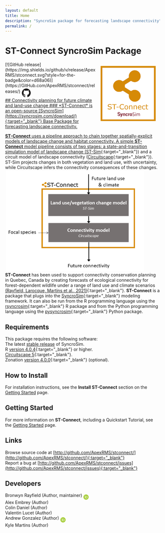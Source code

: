 ```yaml
---
layout: default
title: Home
description: "SyncroSim package for forecasting landscape connectivity"
permalink: /
---
```


# **ST-Connect** SyncroSim Package
<img align="right" style="padding: 13px" width="180" src="assets/images/logo/stconnect-sticker.png">
[![GitHub release](https://img.shields.io/github/v/release/ApexRMS/stconnect.svg?style=for-the-badge&color=d68a06)](https://GitHub.com/ApexRMS/stconnect/releases/)    <a href="https://github.com/ApexRMS/stconnect"><img align="middle" style="padding: 1px" width="30" src="assets/images/logo/github-trans2.png">
<br>
## Connectivity planning for future climate and land-use change
### *ST-Connect* is an open-source [SyncroSim](https://syncrosim.com/download/){:target="_blank"} Base Package for forecasting landscape connectivity.


**ST-Connect** uses a pipeline approach to chain together spatially-explicit models of landscape change and habitat connectivity. A simple **ST-Connect** model pipeline consists of two stages: a state-and-transition simulation model of landscape change ([ST-Sim](http://docs.stsim.net/){:target="_blank"}) and a circuit model of landscape connectivity ([Circuitscape](https://circuitscape.org/){:target="_blank"}). ST-Sim projects changes in both vegetation and land use, with uncertainty, while Circuitscape infers the connectivity consequences of these changes.
<br>
<img align="middle" style="padding: 3px" width="450" src="assets/images/pipeline-1.PNG">
<br>
**ST-Connect** has been used to support connectivity conservation planning in Quebec, Canada by creating forecasts of ecological connectivity for forest-dependent wildlife under a range of land use and climate scenarios [(Rayfield, Larocque, Martins et al., 2021)](https://quebio.ca/en/connectivity_report){:target="_blank"}. **ST-Connect** is a package that plugs into the [SyncroSim](https://syncrosim.com/){:target="_blank"} modeling framework. It can also be run from the R programming language using the [rsyncrosim](https://syncrosim.com/r-package/){:target="_blank"} R package and from the Python programming language using the [pysyncrosim](https://pysyncrosim.readthedocs.io/en/latest/){:target="_blank"} Python package.

## Requirements

This package requires the following software:<br>
The latest <a href="https://syncrosim.com/download/" target="_blank">stable release</a> of SyncroSim.
<br>
R [version 4.0.4](https://www.r-project.org/){:target="_blank"} or higher.
<br>
[Circuitscape 5](https://circuitscape.org/downloads/){:target="_blank"}.
<br>
Zonation [version 4.0.0](https://github.com/cbig/zonation-core/releases){:target="_blank"} (optional).

## How to Install

For installation instructions, see the **Install ST-Connect** section on the [Getting Started](https://apexrms.github.io/stconnect/getting_started.html) page.

## Getting Started

For more information on **ST-Connect**, including a Quickstart Tutorial, see the [Getting Started](https://apexrms.github.io/stconnect/getting_started.html) page.

## Links

Browse source code at
[http://github.com/ApexRMS/stconnect/](http://github.com/ApexRMS/stconnect/){:target="_blank"}
<br>
Report a bug at
[http://github.com/ApexRMS/stconnect/issues](http://github.com/ApexRMS/stconnect/issues){:target="_blank"}

## Developers

Bronwyn Rayfield (Author, maintainer) <a href="https://orcid.org/0000-0003-1768-1300" target="_blank"><img align="middle" style="padding: 0.5px" width="17" src="assets/images/ORCID.png"></a>
<br>
Alex Embrey (Author)
<br>
Colin Daniel (Author)
<br>
Valentin Lucet (Author)
<br>
Andrew Gonzalez (Author) <a href="https://orcid.org/0000-0001-6075-8081" target="_blank"><img align="middle" style="padding: 0.5px" width="17" src="assets/images/ORCID.png"></a>
<br>
Kyle Martins (Author)
